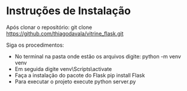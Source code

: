 # Instruções de Instalação

Após clonar o repositório: git clone https://github.com/thiagodavala/vitrine_flask.git

Siga os procedimentos:

- No terminal na pasta onde estão os arquivos digite: python -m venv venv
- Em seguida digite venv\Scripts\activate
- Faça a instalação do pacote do Flask pip install Flask
- Para executar o projeto execute python server.py
